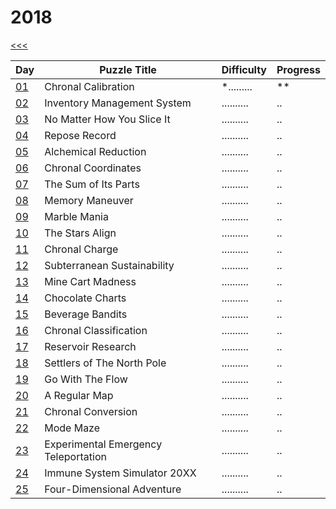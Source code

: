 # 2018

[<<<](../README.md)

| Day                       | Puzzle Title                                  | Difficulty | Progress |
|---------------------------|-----------------------------------------------|------------|----------|
| [01](./src/d01/README.md) | Chronal Calibration                           | *......... | **       |
| [02](./src/d02/README.md) | Inventory Management System                   | .......... | ..       |
| [03](./src/d03/README.md) | No Matter How You Slice It                    | .......... | ..       |
| [04](./src/d04/README.md) | Repose Record                                 | .......... | ..       |
| [05](./src/d05/README.md) | Alchemical Reduction                          | .......... | ..       |
| [06](./src/d06/README.md) | Chronal Coordinates                           | .......... | ..       |
| [07](./src/d07/README.md) | The Sum of Its Parts                          | .......... | ..       |
| [08](./src/d08/README.md) | Memory Maneuver                               | .......... | ..       |
| [09](./src/d09/README.md) | Marble Mania                                  | .......... | ..       |
| [10](./src/d10/README.md) | The Stars Align                               | .......... | ..       |
| [11](./src/d11/README.md) | Chronal Charge                                | .......... | ..       |
| [12](./src/d12/README.md) | Subterranean Sustainability                   | .......... | ..       |
| [13](./src/d13/README.md) | Mine Cart Madness                             | .......... | ..       |
| [14](./src/d14/README.md) | Chocolate Charts                              | .......... | ..       |
| [15](./src/d15/README.md) | Beverage Bandits                              | .......... | ..       |
| [16](./src/d16/README.md) | Chronal Classification                        | .......... | ..       |
| [17](./src/d17/README.md) | Reservoir Research                            | .......... | ..       |
| [18](./src/d18/README.md) | Settlers of The North Pole                    | .......... | ..       |
| [19](./src/d19/README.md) | Go With The Flow                              | .......... | ..       |
| [20](./src/d20/README.md) | A Regular Map                                 | .......... | ..       |
| [21](./src/d21/README.md) | Chronal Conversion                            | .......... | ..       |
| [22](./src/d22/README.md) | Mode Maze                                     | .......... | ..       |
| [23](./src/d23/README.md) | Experimental Emergency Teleportation          | .......... | ..       |
| [24](./src/d24/README.md) | Immune System Simulator 20XX                  | .......... | ..       |
| [25](./src/d25/README.md) | Four-Dimensional Adventure                    | .......... | ..       |

